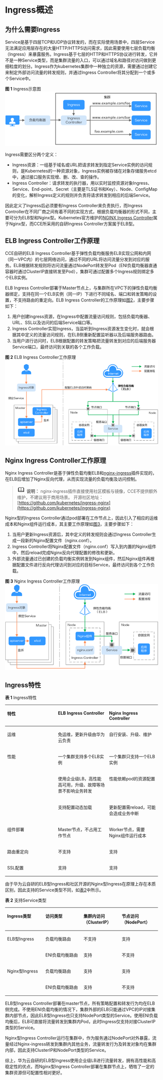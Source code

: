 # Ingress概述<a name="cce_01_0094"></a>

## 为什么需要Ingress<a name="section17868123416122"></a>

Service是基于四层TCP和UDP协议转发的，而在实际使用场景中，四层Service无法满足应用层存在的大量HTTP/HTTPS访问需求，因此需要使用七层负载均衡（Ingress）来暴露服务。Ingress基于七层的HTTP和HTTPS协议进行转发，它并不是一种Service类型，而是集群流量的入口，可以通过域名和路径对访问做到更细粒度的划分。Ingress作为kubernetes集群中一种独立的资源，需要通过创建它来制定外部访问流量的转发规则，并通过Ingress Controller将其分配到一个或多个Service中。

**图 1**  Ingress示意图<a name="fig813352003010"></a>  
![](figures/Ingress示意图.png "Ingress示意图")

Ingress需要区分两个定义：

-   Ingress资源：一组基于域名或URL把请求转发到指定Service实例的访问规则，是Kubernetes的一种资源对象，Ingress实例被存储在对象存储服务etcd中，通过接口服务实现增、删、改、查的操作。
-   Ingress Controller：请求转发的执行器，用以实时监控资源对象Ingress、Service、End-point、Secret（主要是TLS证书和Key）、Node、ConfigMap的变化，解析Ingress定义的规则并负责将请求转发到相应的后端Service。

因此定义了Ingress后必须要有Ingress Controller来负责执行，而Ingress Controller在不同厂商之间有着不同的实现方式，根据负载均衡器的形式不同，主要可分为ELB型和Nginx型。Kubernetes官方维护的[NGINX Ingress Controller](https://github.com/kubernetes/ingress-nginx)属于Nginx型，而CCE所采用的自研Ingress Controller方案属于ELB型。

## ELB Ingress Controller工作原理<a name="section162271821192312"></a>

CCE自研的ELB Ingress Controller基于弹性负载均衡服务ELB实现公网和内网（同一VPC内）的七层网络访问，通过不同的URL将访问流量分发到对应的服务。ELB根据转发规则将访问流量通过NodePort转发至Pod（ENI负载均衡器直通容器时通过ClusterIP直接转发至Pod），集群可通过配置多个Ingress规则绑定多个ELB实例。

ELB Ingress Controller部署于Master节点上，与集群所在VPC下的弹性负载均衡器绑定，支持在同一个ELB实例（同一IP）下进行不同域名、端口和转发策略的设置，不支持路由的重定向。ELB Ingress Controller的工作原理如[图2](#fig195830353)，主要步骤如下：

1.  用户创建Ingress资源，在Ingress中配置流量访问规则，包括负载均衡器、URL、SSL以及访问的后端Service端口等。
2.  Ingress Controller实现Ingress，当监听到Ingress资源发生变化时，就会根据其中定义的流量访问规则，在ELB侧重新配置监听器以及后端服务器路由。
3.  当用户进行访问时，ELB根据配置的转发策略把流量转发到对应的后端服务器Service端口，最终访问到关联的各个工作负载。

**图 2**  ELB Ingress Controller工作原理<a name="fig195830353"></a>  
![](figures/ELB-Ingress-Controller工作原理.png "ELB-Ingress-Controller工作原理")

## Nginx Ingress Controller工作原理<a name="section1973674703410"></a>

Nginx Ingress Controller是基于弹性负载均衡ELB和[nginx-ingress](nginx-ingress.md)插件实现的，在ELB后增加了Nginx反向代理，从而实现流量的负载均衡及访问控制。

>![](public_sys-resources/icon-note.gif) **说明：** 
>nginx-ingress插件直接使用社区模板与镜像，CCE不提供额外维护，不建议用于商用场景。
>开源社区地址：[https://github.com/kubernetes/ingress-nginx](https://github.com/kubernetes/ingress-nginx)

Nginx型的Ingress Controller通过pod部署在工作节点上，因此引入了相应的运维成本和Nginx组件运行成本，其主要工作原理如[图3](#fig10473974419)，主要步骤如下：

1.  当用户更新Ingress资源后，其中定义的转发规则会通过Ingress Controller生成一段新的Nginx配置文件（nginx.conf）。
2.  Ingress Controller将Nginx配置文件（nginx.conf）写入到内置的Nginx组件中，然后reload完成Nginx反向代理配置的修改和更新。
3.  外部流量通过已创建的负载均衡实例转发到Nginx组件，然后Nginx组件再根据配置文件进行反向代理访问到对应的目标Service，最终访问到各个工作负载。

**图 3**  Nginx Ingress Controller工作原理<a name="fig10473974419"></a>  
![](figures/Nginx-Ingress-Controller工作原理.png "Nginx-Ingress-Controller工作原理")

## Ingress特性<a name="section1048715559515"></a>

**表 1**  Ingress特性

<a name="table202288537526"></a>
<table><thead align="left"><tr id="row9228053165215"><th class="cellrowborder" valign="top" width="33.24332433243324%" id="mcps1.2.4.1.1"><p id="p922895316521"><a name="p922895316521"></a><a name="p922895316521"></a>特性</p>
</th>
<th class="cellrowborder" valign="top" width="33.423342334233425%" id="mcps1.2.4.1.2"><p id="p13228125305218"><a name="p13228125305218"></a><a name="p13228125305218"></a>ELB Ingress Controller</p>
</th>
<th class="cellrowborder" valign="top" width="33.33333333333333%" id="mcps1.2.4.1.3"><p id="p13228125318527"><a name="p13228125318527"></a><a name="p13228125318527"></a>Nginx Ingress Controller</p>
</th>
</tr>
</thead>
<tbody><tr id="row57816428239"><td class="cellrowborder" valign="top" width="33.24332433243324%" headers="mcps1.2.4.1.1 "><p id="p11781742112317"><a name="p11781742112317"></a><a name="p11781742112317"></a>运维</p>
</td>
<td class="cellrowborder" valign="top" width="33.423342334233425%" headers="mcps1.2.4.1.2 "><p id="p2078842172310"><a name="p2078842172310"></a><a name="p2078842172310"></a>免运维，更新升级由华为云负责</p>
</td>
<td class="cellrowborder" valign="top" width="33.33333333333333%" headers="mcps1.2.4.1.3 "><p id="p137814215237"><a name="p137814215237"></a><a name="p137814215237"></a>自行安装、升级、维护</p>
</td>
</tr>
<tr id="row181084872314"><td class="cellrowborder" rowspan="3" valign="top" width="33.24332433243324%" headers="mcps1.2.4.1.1 "><p id="p1210958152313"><a name="p1210958152313"></a><a name="p1210958152313"></a>性能</p>
</td>
<td class="cellrowborder" valign="top" width="33.423342334233425%" headers="mcps1.2.4.1.2 "><p id="p55431610591"><a name="p55431610591"></a><a name="p55431610591"></a>一个集群支持多个ELB实例</p>
</td>
<td class="cellrowborder" valign="top" width="33.33333333333333%" headers="mcps1.2.4.1.3 "><p id="p1654319101097"><a name="p1654319101097"></a><a name="p1654319101097"></a>一个集群只支持一个ELB实例</p>
</td>
</tr>
<tr id="row16585103017248"><td class="cellrowborder" valign="top" headers="mcps1.2.4.1.1 "><p id="p155851630112413"><a name="p155851630112413"></a><a name="p155851630112413"></a>使用企业级LB，高性能高可用，升级、故障等场景不影响业务转发</p>
</td>
<td class="cellrowborder" valign="top" headers="mcps1.2.4.1.2 "><p id="p14585103042418"><a name="p14585103042418"></a><a name="p14585103042418"></a>性能依赖pod的资源配置</p>
</td>
</tr>
<tr id="row76851723191713"><td class="cellrowborder" valign="top" headers="mcps1.2.4.1.1 "><p id="p165541962041"><a name="p165541962041"></a><a name="p165541962041"></a>支持配置动态加载</p>
</td>
<td class="cellrowborder" valign="top" headers="mcps1.2.4.1.2 "><p id="p55351361844"><a name="p55351361844"></a><a name="p55351361844"></a>更新配置需reload，可能会造成业务中断</p>
</td>
</tr>
<tr id="row722875385215"><td class="cellrowborder" valign="top" width="33.24332433243324%" headers="mcps1.2.4.1.1 "><p id="p222845317526"><a name="p222845317526"></a><a name="p222845317526"></a>组件部署</p>
</td>
<td class="cellrowborder" valign="top" width="33.423342334233425%" headers="mcps1.2.4.1.2 "><p id="p10228175385218"><a name="p10228175385218"></a><a name="p10228175385218"></a>Master节点，不占用工作节点</p>
</td>
<td class="cellrowborder" valign="top" width="33.33333333333333%" headers="mcps1.2.4.1.3 "><p id="p422855365210"><a name="p422855365210"></a><a name="p422855365210"></a>Worker节点，需要Nginx组件运行成本</p>
</td>
</tr>
<tr id="row7228175315211"><td class="cellrowborder" valign="top" width="33.24332433243324%" headers="mcps1.2.4.1.1 "><p id="p263385598"><a name="p263385598"></a><a name="p263385598"></a>路由重定向</p>
</td>
<td class="cellrowborder" valign="top" width="33.423342334233425%" headers="mcps1.2.4.1.2 "><p id="p1222825310522"><a name="p1222825310522"></a><a name="p1222825310522"></a>不支持</p>
</td>
<td class="cellrowborder" valign="top" width="33.33333333333333%" headers="mcps1.2.4.1.3 "><p id="p172284534528"><a name="p172284534528"></a><a name="p172284534528"></a>支持</p>
</td>
</tr>
<tr id="row1987813625219"><td class="cellrowborder" valign="top" width="33.24332433243324%" headers="mcps1.2.4.1.1 "><p id="p19878173615219"><a name="p19878173615219"></a><a name="p19878173615219"></a>SSL配置</p>
</td>
<td class="cellrowborder" valign="top" width="33.423342334233425%" headers="mcps1.2.4.1.2 "><p id="p2087812369527"><a name="p2087812369527"></a><a name="p2087812369527"></a>支持</p>
</td>
<td class="cellrowborder" valign="top" width="33.33333333333333%" headers="mcps1.2.4.1.3 "><p id="p13878113614522"><a name="p13878113614522"></a><a name="p13878113614522"></a>支持</p>
</td>
</tr>
</tbody>
</table>

由于华为云自研的ELB型Ingress和社区开源的Nginx型Ingress在原理上存在本质区别，因此支持的Service类型不同，如[表2](#table2470112719444)中所示。

**表 2**  支持Service类型

<a name="table2470112719444"></a>
<table><thead align="left"><tr id="row947015271448"><th class="cellrowborder" valign="top" width="25%" id="mcps1.2.5.1.1"><p id="p3470182764415"><a name="p3470182764415"></a><a name="p3470182764415"></a>Ingress类型</p>
</th>
<th class="cellrowborder" valign="top" width="24.959999999999997%" id="mcps1.2.5.1.2"><p id="p3869017153517"><a name="p3869017153517"></a><a name="p3869017153517"></a>访问类型</p>
</th>
<th class="cellrowborder" valign="top" width="24.990000000000002%" id="mcps1.2.5.1.3"><p id="p147012276442"><a name="p147012276442"></a><a name="p147012276442"></a>集群内访问（ClusterIP）</p>
</th>
<th class="cellrowborder" valign="top" width="25.05%" id="mcps1.2.5.1.4"><p id="p847082754411"><a name="p847082754411"></a><a name="p847082754411"></a>节点访问（NodePort）</p>
</th>
</tr>
</thead>
<tbody><tr id="row3470182718442"><td class="cellrowborder" rowspan="2" valign="top" width="25%" headers="mcps1.2.5.1.1 "><p id="p14605135412356"><a name="p14605135412356"></a><a name="p14605135412356"></a>ELB型Ingress</p>
</td>
<td class="cellrowborder" valign="top" width="24.959999999999997%" headers="mcps1.2.5.1.2 "><p id="p1786941773516"><a name="p1786941773516"></a><a name="p1786941773516"></a>负载均衡路由</p>
</td>
<td class="cellrowborder" valign="top" width="24.990000000000002%" headers="mcps1.2.5.1.3 "><p id="p947042718448"><a name="p947042718448"></a><a name="p947042718448"></a>不支持</p>
</td>
<td class="cellrowborder" valign="top" width="25.05%" headers="mcps1.2.5.1.4 "><p id="p7470112784412"><a name="p7470112784412"></a><a name="p7470112784412"></a>支持</p>
</td>
</tr>
<tr id="row1282441143612"><td class="cellrowborder" valign="top" headers="mcps1.2.5.1.1 "><p id="p983184118361"><a name="p983184118361"></a><a name="p983184118361"></a>ENI负载均衡路由</p>
</td>
<td class="cellrowborder" valign="top" headers="mcps1.2.5.1.2 "><p id="p3392123216378"><a name="p3392123216378"></a><a name="p3392123216378"></a>支持</p>
</td>
<td class="cellrowborder" valign="top" headers="mcps1.2.5.1.3 "><p id="p98354110364"><a name="p98354110364"></a><a name="p98354110364"></a>不支持</p>
</td>
</tr>
<tr id="row12470142713442"><td class="cellrowborder" rowspan="2" valign="top" width="25%" headers="mcps1.2.5.1.1 "><p id="p134701027144413"><a name="p134701027144413"></a><a name="p134701027144413"></a>Nginx型Ingress</p>
</td>
<td class="cellrowborder" valign="top" width="24.959999999999997%" headers="mcps1.2.5.1.2 "><p id="p47775145373"><a name="p47775145373"></a><a name="p47775145373"></a>负载均衡路由</p>
</td>
<td class="cellrowborder" valign="top" width="24.990000000000002%" headers="mcps1.2.5.1.3 "><p id="p18470112720447"><a name="p18470112720447"></a><a name="p18470112720447"></a>支持</p>
</td>
<td class="cellrowborder" valign="top" width="25.05%" headers="mcps1.2.5.1.4 "><p id="p14708278442"><a name="p14708278442"></a><a name="p14708278442"></a>支持</p>
</td>
</tr>
<tr id="row191924423618"><td class="cellrowborder" valign="top" headers="mcps1.2.5.1.1 "><p id="p16777141483718"><a name="p16777141483718"></a><a name="p16777141483718"></a>ENI负载均衡路由</p>
</td>
<td class="cellrowborder" valign="top" headers="mcps1.2.5.1.2 "><p id="p162311840143712"><a name="p162311840143712"></a><a name="p162311840143712"></a>支持</p>
</td>
<td class="cellrowborder" valign="top" headers="mcps1.2.5.1.3 "><p id="p111913440361"><a name="p111913440361"></a><a name="p111913440361"></a>不支持</p>
</td>
</tr>
</tbody>
</table>

ELB型Ingress Controller部署在master节点，所有策略配置和转发行为均在ELB侧完成。不使用ENI负载均衡的情况下，集群外部的ELB只能通过VPC的IP对接集群内部节点，因此ELB型Ingress也只支持NodePort类型的Service。使用ENI负载均衡后，ELB可直接将流量转发到集群内Pod，此时Ingress仅支持对接ClusterIP类型的Service。

Nginx型Ingress Controller运行在集群中，作为服务通过NodePort对外暴露，流量经过Nginx-ingress转发到集群内其他业务，流量转发行为及转发对象均在集群内部，因此支持ClusterIP和NodePort类型的Service。

综上，华为云自研的ELB型Ingress使用企业级LB进行流量转发，拥有高性能和高稳定性的优点，而Nginx型Ingress Controller部署在集群节点上，牺牲了一定的集群资源但可配置性相对更好。

